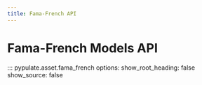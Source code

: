 ```yaml
---
title: Fama-French API
---
```


# Fama-French Models API

::: pypulate.asset.fama_french
    options:
      show_root_heading: false
      show_source: false 
